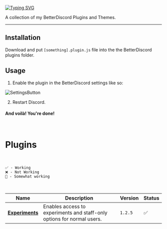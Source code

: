 [![Typing SVG](https://readme-typing-svg.demolab.com?font=Roboto+Mono&pause=2000&color=FC6A04&random=false&width=435&lines=oragne's+BetterDiscord+Stuff)](https://git.io/typing-svg)

A collection of my BetterDiscord Plugins and Themes.

---

## Installation

Download and put `[something].plugin.js` file into the the BetterDiscord plugins folder.

## Usage

1) Enable the plugin in the BetterDiscord settings like so:

![SettingsButton](https://i.imgur.com/a3fW6u8.png)

2) Restart Discord.

#### And voilà! You're done!

</br>

# Plugins

</br>

`✅ - Working` </br>
`❌ - Not Working` </br>
`🚧 - Somewhat working` </br>

</br>

Name | Description | Version | Status
---|---|---|---
**[Experiments](https://raw.githubusercontent.com/orn8/BetterDiscord/main/Plugins/Experiments.plugin.js)** | Enables access to experiments and staff-only options for normal users. | `1.2.5` | ✅
